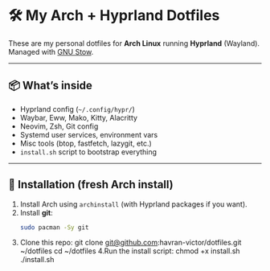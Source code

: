 # 🛠️ My Arch + Hyprland Dotfiles

These are my personal dotfiles for **Arch Linux** running **Hyprland** (Wayland).  
Managed with [GNU Stow](https://www.gnu.org/software/stow/).

---

## 📦 What’s inside
- Hyprland config (`~/.config/hypr/`)
- Waybar, Eww, Mako, Kitty, Alacritty
- Neovim, Zsh, Git config
- Systemd user services, environment vars
- Misc tools (btop, fastfetch, lazygit, etc.)
- `install.sh` script to bootstrap everything

---

## 🚀 Installation (fresh Arch install)

1. Install Arch using `archinstall` (with Hyprland packages if you want).
2. Install **git**:
   ```bash
   sudo pacman -Sy git
3. Clone this repo:
git clone git@github.com:havran-victor/dotfiles.git ~/dotfiles
cd ~/dotfiles
4.Run the install script:
chmod +x install.sh
./install.sh
